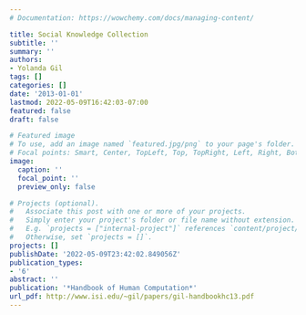 ```yaml
---
# Documentation: https://wowchemy.com/docs/managing-content/

title: Social Knowledge Collection
subtitle: ''
summary: ''
authors:
- Yolanda Gil
tags: []
categories: []
date: '2013-01-01'
lastmod: 2022-05-09T16:42:03-07:00
featured: false
draft: false

# Featured image
# To use, add an image named `featured.jpg/png` to your page's folder.
# Focal points: Smart, Center, TopLeft, Top, TopRight, Left, Right, BottomLeft, Bottom, BottomRight.
image:
  caption: ''
  focal_point: ''
  preview_only: false

# Projects (optional).
#   Associate this post with one or more of your projects.
#   Simply enter your project's folder or file name without extension.
#   E.g. `projects = ["internal-project"]` references `content/project/deep-learning/index.md`.
#   Otherwise, set `projects = []`.
projects: []
publishDate: '2022-05-09T23:42:02.849056Z'
publication_types:
- '6'
abstract: ''
publication: '*Handbook of Human Computation*'
url_pdf: http://www.isi.edu/~gil/papers/gil-handbookhc13.pdf
---
```

